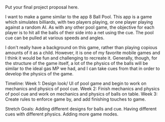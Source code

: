 Put your final project proposal here.

I want to make a game similar to the app 8 Ball Pool. This app is a game 
which simulates billiards, with two players playing, or one player playing against a random AI. 
As with any other pool game, the objective for each player is to hit all the balls of their side into a net
using the cue. The pool cue can be pulled at various speeds and angles.

I don't really have a background on this game, rather than playing copious amounts of it as a child. 
However, it is one of my favorite mobile games and I think it would be fun and challenging to recreate it. 
Generally, though, for the structure of the game itself, a lot of the physics of the balls will be similar to the ideal
gas MP we had, and I can take cues from that in order to develop the physics of the game.

Timeline:
Week 1: Design look/ UI of pool game and begin to work on mechanics and physics of pool cue.
Week 2: Finish mechanics and physics of pool cue and work on mechanics and physics of balls on table.
Week 3: Create rules to enforce game by, and add finishing touches to game. 

Stretch Goals:
Adding different designs for balls and cue. Having different cues with different physics. Adding more game modes.